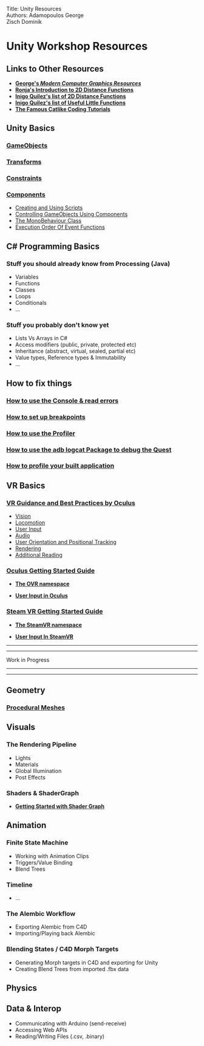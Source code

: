 Title: Unity Resources  
Authors: Adamopoulos George   
Zisch Dominik  

Unity Workshop Resources
========================
Links to Other Resources
------------------------
* [**George's _Modern Computer Graphics Resources_**](https://github.com/GeorgeAdamon/ModernComputerGraphicsResources)  
* [**Ronja's Introduction to 2D Distance Functions**](https://www.ronja-tutorials.com/2018/11/10/2d-sdf-basics.html)  
* [**Inigo Quilez's list of 2D Distance Functions**](https://www.iquilezles.org/www/articles/distfunctions2d/distfunctions2d.htm)  
* [**Inigo Quilez's list of Useful Little Functions**](https://www.iquilezles.org/www/articles/functions/functions.htm)
* [**The Famous Catlike Coding Tutorials**](https://catlikecoding.com/unity/tutorials/)


Unity Basics
------------------------
### [GameObjects](https://docs.unity3d.com/Manual/class-GameObject.html)
### [Transforms](https://docs.unity3d.com/Manual/Transforms.html)
### [Constraints](https://docs.unity3d.com/Manual/Constraints.html)
### [Components](https://docs.unity3d.com/Manual/Components.html)
  * [Creating and Using Scripts](https://docs.unity3d.com/Manual/CreatingAndUsingScripts.html)
  * [Controlling GameObjects Using Components](https://docs.unity3d.com/Manual/ControllingGameObjectsComponents.html)
  * [The MonoBehaviour Class](https://docs.unity3d.com/ScriptReference/MonoBehaviour.html)
  * [Execution Order Of Event Functions](https://docs.unity3d.com/Manual/ExecutionOrder.html)

C# Programming Basics
------------------------
### Stuff you should already know from Processing (Java)
* Variables
* Functions
* Classes
* Loops
* Conditionals
* …

### Stuff you probably don't know yet
* Lists Vs Arrays in C#
* Access modifiers (public, private, protected etc)
* Inheritance (abstract, virtual, sealed, partial etc)
* Value types, Reference types & Immutability
* …

How to fix things
------------------------
### [How to use the Console & read errors](https://docs.unity3d.com/Manual/Console.html)  

### [How to set up breakpoints](https://docs.unity3d.com/Manual/ManagedCodeDebugging.html)  

### [How to use the Profiler](https://docs.unity3d.com/Manual/ProfilerWindow.html)  

### [How to use the adb logcat Package to debug the Quest](https://docs.unity3d.com/Packages/com.unity.mobile.android-logcat@0.1/manual/index.html)  

### [How to profile your built application](https://docs.unity3d.com/Manual/profiler-profiling-applications.html)  


VR Basics
------------------------
### [VR Guidance and Best Practices by Oculus](https://developer.oculus.com/design/book-bp/)
* [Vision](https://developer.oculus.com/design/bp-vision/)
* [Locomotion](https://developer.oculus.com/design/bp-locomotion/)  
* [User Input](https://developer.oculus.com/design/bp-userinput/)  
* [Audio](https://developer.oculus.com/design/bp-audio/)  
* [User Orientation and Positional Tracking](https://developer.oculus.com/design/bp-orientation-tracking/)  
* [Rendering](https://developer.oculus.com/design/bp-rendering/)
* [Additional Reading](https://developer.oculus.com/design/bp-reading/)

### [Oculus Getting Started Guide](https://developer.oculus.com/documentation/unity/book-unity-gsg/)  

  * [**The OVR namespace**](https://developer.oculus.com/reference/unity/1.43/)  

  * [**User Input in Oculus**](https://developer.oculus.com/documentation/unity/unity-input/)

### [Steam VR Getting Started Guide](https://valvesoftware.github.io/steamvr_unity_plugin/articles/intro.html)  

  * [**The SteamVR namespace**](https://valvesoftware.github.io/steamvr_unity_plugin/api/index.html)

  * [**User Input In SteamVR**](https://valvesoftware.github.io/steamvr_unity_plugin/tutorials/SteamVR-Input.html)  

---
---  

Work in Progress  

---
---
Geometry
------------------------
### [Procedural Meshes](https://docs.unity3d.com/2020.1/Documentation/Manual/GeneratingMeshGeometryProcedurally.html)


Visuals
------------------------
### The Rendering Pipeline
* Lights
* Materials
* Global Illumination
* Post Effects

### Shaders & ShaderGraph
* [**Getting Started with Shader Graph**](https://docs.unity3d.com/Packages/com.unity.shadergraph@6.9/manual/Getting-Started.html)

Animation
------------------------
### Finite State Machine
* Working with Animation Clips
* Triggers/Value Binding
* Blend Trees

### Timeline
* …

### The Alembic Workflow
* Exporting Alembic from C4D
* Importing/Playing back Alembic

### Blending States / C4D Morph Targets
* Generating Morph targets in C4D and exporting for Unity
* Creating Blend Trees from imported .fbx data


Physics
------------------------

Data & Interop
------------------------
* Communicating with Arduino (send-receive)
* Accessing Web APIs
* Reading/Writing Files (.csv, .binary)
